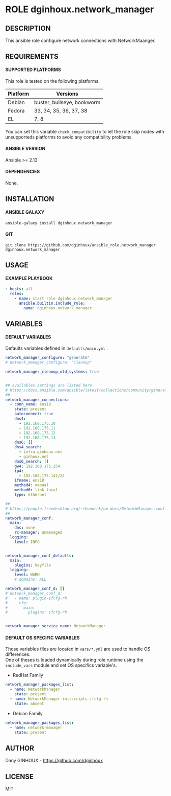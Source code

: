 # ROLE dginhoux.network_manager



## DESCRIPTION

This ansible role configure network connections with NetworkMaanger.



## REQUIREMENTS

#### SUPPORTED PLATFORMS

This role is tested on the following platforms.<br />

| Platform | Versions |
|----------|----------|
| Debian | buster, bullseye, bookworm |
| Fedora | 33, 34, 35, 36, 37, 38 |
| EL | 7, 8 |

You can set this variable `check_compatibility` to let the role skip nodes with unsupporteds platforms to avoid any compatibility problems.<br />


#### ANSIBLE VERSION

Ansible >= 2.13

#### DEPENDENCIES

None.



## INSTALLATION

#### ANSIBLE GALAXY

```shell
ansible-galaxy install dginhoux.network_manager
```
#### GIT

```shell
git clone https://github.com/dginhoux/ansible_role.network_manager dginhoux.network_manager
```


## USAGE

#### EXAMPLE PLAYBOOK

```yaml
- hosts: all
  roles:
    - name: start role dginhoux.network_manager
      ansible.builtin.include_role:
        name: dginhoux.network_manager
```


## VARIABLES

#### DEFAULT VARIABLES

Defaults variables defined in `defaults/main.yml` : 

```yaml
network_manager_configure: "generate"
# network_manager_configure: "cleanup"

network_manager_cleanup_old_systems: true


## availables settings are listed here
# https://docs.ansible.com/ansible/latest/collections/community/general/nmcli_module.html
##
network_manager_connections:
  - conn_name: ens18
    state: present
    autoconnect: true
    dns4:
      - 192.168.175.10
      - 192.168.175.11
      - 192.168.175.12
      - 192.168.175.13
    dns6: []
    dns4_search:
      - infra.ginhoux.net
      - ginhoux.net
    dns6_search: []
    gw4: 192.168.175.254
    ip4:
      - 192.168.175.142/24
    ifname: ens18
    method4: manual
    method6: link-local
    type: ethernet

##
# https://people.freedesktop.org/~lkundrak/nm-docs/NetworkManager.conf.html
##
network_manager_conf:
  main:
    dns: none
    rc-manager: unmanaged
  logging:
    level: INFO


network_manager_conf_defaults:
  main:
    plugins: keyfile
  logging:
    level: WARN
    # domains: ALL

network_manager_conf_d: []
# network_manager_conf_d:
#   - name: plugin-ifcfg-rh
#     cfg:
#       main:
#         plugins: ifcfg-rh


network_manager_service_name: NetworkManager
```

#### DEFAULT OS SPECIFIC VARIABLES

Those variables files are located in `vars/*.yml` are used to handle OS differences.<br />
One of theses is loaded dynamically during role runtime using the `include_vars` module and set OS specifics variable's.

* RedHat Family 

```yaml
network_manager_packages_list:
  - name: NetworkManager
    state: present
  - name: NetworkManager-initscripts-ifcfg-rh
    state: absent
```

* Debian Family 

```yaml
network_manager_packages_list:
  - name: network-manager
    state: present
```


## AUTHOR

Dany GINHOUX - https://github.com/dginhoux



## LICENSE

MIT
